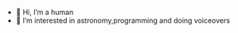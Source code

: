 - 👋 Hi, I’m a human
- 👀 I’m interested in astronomy,programming and doing voiceovers


<!---
riddhijit2702/riddhijit2702 is a ✨ special ✨ repository because its `README.md` (this file) appears on your GitHub profile.
You can click the Preview link to take a look at your changes.
--->
